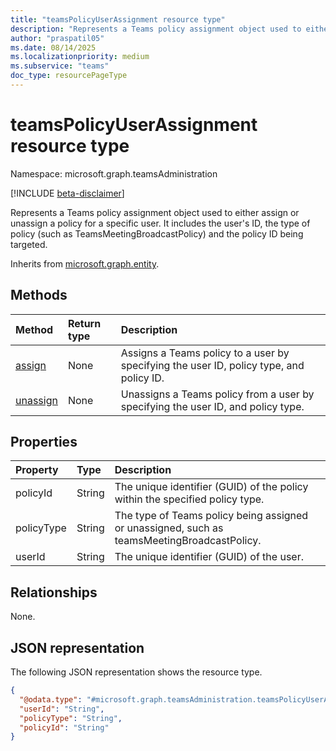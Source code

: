 ```yaml
---
title: "teamsPolicyUserAssignment resource type"
description: "Represents a Teams policy assignment object used to either assign or unassign a policy for a specific user."
author: "praspatil05"
ms.date: 08/14/2025
ms.localizationpriority: medium
ms.subservice: "teams"
doc_type: resourcePageType
---
```


# teamsPolicyUserAssignment resource type

Namespace: microsoft.graph.teamsAdministration

[!INCLUDE [beta-disclaimer](../../includes/beta-disclaimer.md)]

Represents a Teams policy assignment object used to either assign or unassign a policy for a specific user. It includes the user's ID, the type of policy (such as TeamsMeetingBroadcastPolicy) and the policy ID being targeted.

Inherits from [microsoft.graph.entity](../resources/entity.md).


## Methods
|Method|Return type|Description|
|:---|:---|:---|
|[assign](../api/teamsadministration-teamspolicyuserassignment-assign.md)|None|Assigns a Teams policy to a user by specifying the user ID, policy type, and policy ID.|
|[unassign](../api/teamsadministration-teamspolicyuserassignment-unassign.md)|None|Unassigns a Teams policy from a user by specifying the user ID, and policy type.|

## Properties
|Property|Type|Description|
|:---|:---|:---|
|policyId|String|The unique identifier (GUID) of the policy within the specified policy type.|
|policyType|String|The type of Teams policy being assigned or unassigned, such as teamsMeetingBroadcastPolicy.|
|userId|String|The unique identifier (GUID) of the user.|

## Relationships
None.

## JSON representation
The following JSON representation shows the resource type.
<!-- {
  "blockType": "resource",
  "keyProperty": "id",
  "@odata.type": "microsoft.graph.teamsAdministration.teamsPolicyUserAssignment",
  "baseType": "microsoft.graph.entity",
  "openType": false
}
-->
``` json
{
  "@odata.type": "#microsoft.graph.teamsAdministration.teamsPolicyUserAssignment",
  "userId": "String",
  "policyType": "String",
  "policyId": "String"
}
```

